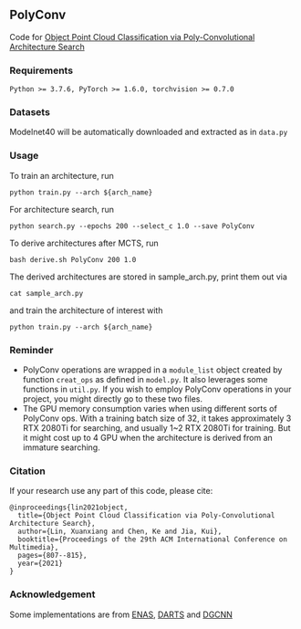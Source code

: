## PolyConv
Code for [Object Point Cloud Classification via Poly-Convolutional Architecture Search](https://dl.acm.org/doi/10.1145/3474085.3475252)

### Requirements
```
Python >= 3.7.6, PyTorch >= 1.6.0, torchvision >= 0.7.0
```
### Datasets

Modelnet40 will be automatically downloaded and extracted as in `data.py`

### Usage
To train an architecture, run
```
python train.py --arch ${arch_name}
```

For architecture search, run 
```
python search.py --epochs 200 --select_c 1.0 --save PolyConv
```

To derive architectures after MCTS, run 
```
bash derive.sh PolyConv 200 1.0
```

The derived architectures are stored in sample_arch.py, print them out via
```
cat sample_arch.py
```
and train the architecture of interest with
```
python train.py --arch ${arch_name}
```

### Reminder

- PolyConv operations are wrapped in a `module_list` object created by function `creat_ops` as defined in `model.py`. 
It also leverages some functions in `util.py`.
If you wish to employ PolyConv operations in your project, you might directly go to these two files.
- The GPU memory consumption varies when using different sorts of PolyConv ops. With a training batch size of 32, it takes approximately 3 RTX 2080Ti for searching, and usually 1~2 RTX 2080Ti for training. But it might cost up to 4 GPU when the architecture is derived from an immature searching.

### Citation
If your research use any part of this code, please cite:
```
@inproceedings{lin2021object,
  title={Object Point Cloud Classification via Poly-Convolutional Architecture Search},
  author={Lin, Xuanxiang and Chen, Ke and Jia, Kui},
  booktitle={Proceedings of the 29th ACM International Conference on Multimedia},
  pages={807--815},
  year={2021}
}
```

### Acknowledgement
Some implementations are from [ENAS](https://github.com/melodyguan/enas), [DARTS](https://github.com/quark0/darts) and [DGCNN](https://github.com/WangYueFt/dgcnn)
